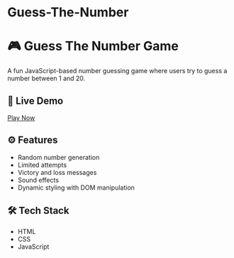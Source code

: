 # Guess-The-Number

# 🎮 Guess The Number Game

A fun JavaScript-based number guessing game where users try to guess a number between 1 and 20.

## 🔗 Live Demo

[Play Now](https://parth-sohal.github.io/Guess-The-Number/)

## ⚙️ Features

- Random number generation
- Limited attempts
- Victory and loss messages
- Sound effects
- Dynamic styling with DOM manipulation

## 🛠️ Tech Stack

- HTML
- CSS
- JavaScript


